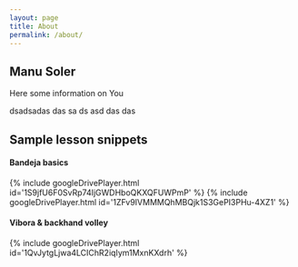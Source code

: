 ```yaml
---
layout: page
title: About
permalink: /about/
---
```


## Manu Soler
Here some information on You

dsadsadas
das
sa
ds
asd
das
das

## Sample lesson snippets

#### Bandeja basics
{% include googleDrivePlayer.html id='1S9jfU6F0SvRp74IjGWDHboQKXQFUWPmP' %}
{% include googleDrivePlayer.html id='1ZFv9IVMMMQhMBQjk1S3GePI3PHu-4XZ1' %}



#### Vibora & backhand volley
{% include googleDrivePlayer.html id='1QvJytgLjwa4LCIChR2iqIym1MxnKXdrh' %}







